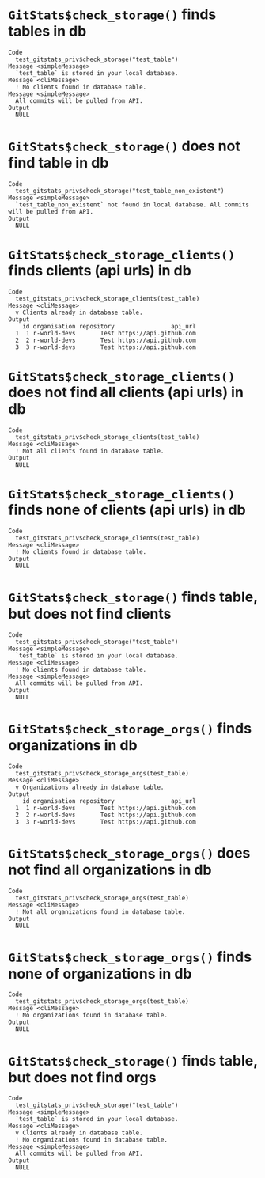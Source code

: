 # `GitStats$check_storage()` finds tables in db

    Code
      test_gitstats_priv$check_storage("test_table")
    Message <simpleMessage>
      `test_table` is stored in your local database.
    Message <cliMessage>
      ! No clients found in database table.
    Message <simpleMessage>
      All commits will be pulled from API.
    Output
      NULL

# `GitStats$check_storage()` does not find table in db

    Code
      test_gitstats_priv$check_storage("test_table_non_existent")
    Message <simpleMessage>
      `test_table_non_existent` not found in local database. All commits will be pulled from API.
    Output
      NULL

# `GitStats$check_storage_clients()` finds clients (api urls) in db

    Code
      test_gitstats_priv$check_storage_clients(test_table)
    Message <cliMessage>
      v Clients already in database table.
    Output
        id organisation repository                api_url
      1  1 r-world-devs       Test https://api.github.com
      2  2 r-world-devs       Test https://api.github.com
      3  3 r-world-devs       Test https://api.github.com

# `GitStats$check_storage_clients()` does not find all clients (api urls) in db

    Code
      test_gitstats_priv$check_storage_clients(test_table)
    Message <cliMessage>
      ! Not all clients found in database table.
    Output
      NULL

# `GitStats$check_storage_clients()` finds none of clients (api urls) in db

    Code
      test_gitstats_priv$check_storage_clients(test_table)
    Message <cliMessage>
      ! No clients found in database table.
    Output
      NULL

# `GitStats$check_storage()` finds table, but does not find clients

    Code
      test_gitstats_priv$check_storage("test_table")
    Message <simpleMessage>
      `test_table` is stored in your local database.
    Message <cliMessage>
      ! No clients found in database table.
    Message <simpleMessage>
      All commits will be pulled from API.
    Output
      NULL

# `GitStats$check_storage_orgs()` finds organizations in db

    Code
      test_gitstats_priv$check_storage_orgs(test_table)
    Message <cliMessage>
      v Organizations already in database table.
    Output
        id organisation repository                api_url
      1  1 r-world-devs       Test https://api.github.com
      2  2 r-world-devs       Test https://api.github.com
      3  3 r-world-devs       Test https://api.github.com

# `GitStats$check_storage_orgs()` does not find all organizations in db

    Code
      test_gitstats_priv$check_storage_orgs(test_table)
    Message <cliMessage>
      ! Not all organizations found in database table.
    Output
      NULL

# `GitStats$check_storage_orgs()` finds none of organizations in db

    Code
      test_gitstats_priv$check_storage_orgs(test_table)
    Message <cliMessage>
      ! No organizations found in database table.
    Output
      NULL

# `GitStats$check_storage()` finds table, but does not find orgs

    Code
      test_gitstats_priv$check_storage("test_table")
    Message <simpleMessage>
      `test_table` is stored in your local database.
    Message <cliMessage>
      v Clients already in database table.
      ! No organizations found in database table.
    Message <simpleMessage>
      All commits will be pulled from API.
    Output
      NULL

